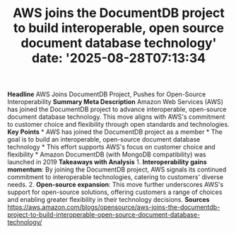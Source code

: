 ﻿---
title: "AWS joins the DocumentDB project to build interoperable, open source document database technology'
date: '2025-08-28T07:13:34"
category: "Markets"
summary: ""
slug: "aws joins the documentdb project to build interoperable open"
source_urls:
  - "https://aws.amazon.com/blogs/opensource/aws-joins-the-documentdb-project-to-build-interoperable-open-source-document-database-technology/"
seo:
  title: "AWS joins the DocumentDB project to build interoperable, open source document database technology | Hash n Hedge'
  description: '"
  keywords: ["news", "markets", "brief"]
---
**Headline** AWS Joins DocumentDB Project, Pushes for Open-Source Interoperability  **Summary Meta Description** Amazon Web Services (AWS) has joined the DocumentDB project to advance interoperable, open-source document database technology. This move aligns with AWS's commitment to customer choice and flexibility through open standards and technologies.  **Key Points**  * AWS has joined the DocumentDB project as a member * The goal is to build an interoperable, open-source document database technology * This effort supports AWS's focus on customer choice and flexibility * Amazon DocumentDB (with MongoDB compatibility) was launched in 2019  **Takeaways with Analysis**  1. **Interoperability gains momentum**: By joining the DocumentDB project, AWS signals its continued commitment to interoperable technologies, catering to customers' diverse needs. 2. **Open-source expansion**: This move further underscores AWS's support for open-source solutions, offering customers a range of choices and enabling greater flexibility in their technology decisions.  **Sources** https://aws.amazon.com/blogs/opensource/aws-joins-the-documentdb-project-to-build-interoperable-open-source-document-database-technology/ 
